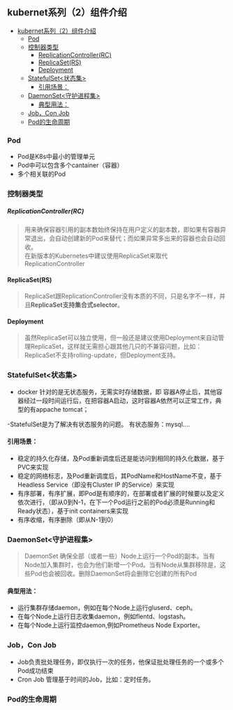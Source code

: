 ## kubernet系列（2）组件介绍
<!-- TOC -->

- [kubernet系列（2）组件介绍](#kubernet系列2组件介绍)
  - [Pod](#pod)
  - [控制器类型](#控制器类型)
      - [ReplicationController(RC)](#replicationcontrollerrc)
    - [ReplicaSet(RS)](#replicasetrs)
    - [Deployment](#deployment)
  - [StatefulSet<状态集>](#statefulset状态集)
    - [引用场景：](#引用场景)
  - [DaemonSet<守护进程集>](#daemonset守护进程集)
    - [典型用法：](#典型用法)
  - [Job，Con Job](#jobcon-job)
  - [Pod的生命周期](#pod的生命周期)

<!-- /TOC -->

### Pod
- Pod是K8s中最小的管理单元
- Pod中可以包含多个cantainer（容器）
- 多个相关联的Pod


### 控制器类型
##### ReplicationController(RC)
> 用来确保容器引用的副本数始终保持在用户定义的副本数，即如果有容器异常退出，会自动创建新的Pod来替代；而如果异常多出来的容器也会自动回收。  
> 在新版本的Kubernetes中建议使用ReplicaSet来取代ReplicationController
#### ReplicaSet(RS)
> ReplicaSet跟ReplicationController没有本质的不同，只是名字不一样，并且**ReplicaSet支持集合式selector**。
#### Deployment
> 虽然ReplicaSet可以独立使用，但一般还是建议使用Deployment来自动管理ReplicaSet，这样就无需担心跟其他几只的不兼容问题，比如：ReplicaSet不支持rolling-update，但Deployment支持。
### StatefulSet<状态集> 
- docker 针对的是无状态服务，无需实时存储数据，即 容器A停止后，其他容器经过一段时间运行后，在把容器A启动，这时容器A依然可以正常工作，典型的有appache tomcat；

-StatefulSet是为了解决有状态服务的问题。 有状态服务：mysql....
#### 引用场景：
- 稳定的持久化存储，及Pod重新调度后还是能访问到相同的持久化数据，基于PVC来实现
- 稳定的网络标志，及Pod重新调度后，其PodName和HostName不变，基于Headless Service（即没有Cluster IP 的Service）来实现
- 有序部署，有序扩展，即Pod是有顺序的，在部署或者扩展的时候要以及定义依次进行，（即从0到N-1，在下一个Pod运行之前的Pod必须是Running和Ready状态），基于init containers来实现
- 有序收缩，有序删除（即从N-1到0）
### DaemonSet<守护进程集>
> DaemonSet 确保全部（或者一些）Node上运行一个Pod的副本。当有Node加入集群时，也会为他们新增一个Pod。当有Node从集群移除是，这些Pod也会被回收。删除DaemonSet将会删除它创建的所有Pod
#### 典型用法：
- 运行集群存储daemon，例如在每个Node上运行gluserd、ceph。
- 在每个Node上运行日志收集daemon，例如flentd、logstash。
- 在每个Node上运行监控daemon,例如Prometheus Node Exporter。

### Job，Con Job
- Job负责批处理任务，即仅执行一次的任务，他保证批处理任务的一个或多个Pod成功结束
- Cron Job 管理基于时间的Job，比如：定时任务。 

### Pod的生命周期

